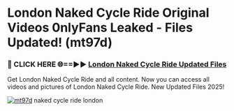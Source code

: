 # London Naked Cycle Ride Original Videos 0nlyFans Leaked - Files Updated! (mt97d)

<h3>🔴 CLICK HERE 🌐==►► <a href="https://tinyurl.com/up5wt9bj" rel="nofollow">London Naked Cycle Ride Updated Files</a></h3>

Get London Naked Cycle Ride and all content. Now you can access all videos and pictures of London Naked Cycle Ride. New Updated Files 2025!

[![mt97d](https://i.imgur.com/ABiUzMV.gif)](https://tinyurl.com/up5wt9bj)
naked cycle ride london